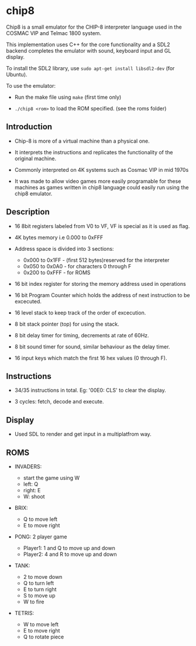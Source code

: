 chip8
=====

Chip8 is a small emulator for the CHIP-8 interpreter language used in the COSMAC VIP and Telmac 1800 system.

This implementation uses C++ for the core functionality and a SDL2 backend completes the emulator with sound, keyboard input and GL display.

To install the SDL2 library, use `sudo apt-get install libsdl2-dev` (for Ubuntu).

To use the emulator:

- Run the make file using `make` (first time only)

- `./chip8 <rom>` to load the ROM specified. (see the roms folder)

## **Introduction**

- Chip-8 is more of a virtual machine than a physical one.

- It interprets the instructions and replicates the functionality of the original machine.

- Commonly interpreted on 4K systems such as Cosmac VIP in mid 1970s

- It was made to allow video games more easily programable for these machines as games written in chip8 language could easily run using the chip8 emulator.

## **Description**

- 16 8bit registers labeled from V0 to VF, VF is special as it is used as flag.

- 4K bytes memory i.e 0.000 to 0xFFF

- Address space is divided into 3 sections:
  - 0x000 to 0x1FF - (first 512 bytes)reserved for the interpreter
  - 0x050 to 0x0A0 - for characters 0 through F
  - 0x200 to 0xFFF - for ROMS

- 16 bit index register for storing the memory address used in operations

- 16 bit Program Counter which holds the address of next instruction to be excecuted.

- 16 level stack to keep track of the order of excecution.

- 8 bit stack pointer (top) for using the stack.

- 8 bit delay timer for timing, decrements at rate of 60Hz.

- 8 bit sound timer for sound, similar behaviour as the delay timer.

- 16 input keys which match the first 16 hex values (0 through F).

## **Instructions**

- 34/35 instructions in total. Eg: '00E0: CLS' to clear the display.

- 3 cycles: fetch, decode and execute.

## **Display**

- Used SDL to render and get input in a multiplatfrom way.

## **ROMS**

- INVADERS: 
  - start the game using W
  - left: Q
  - right: E
  - W: shoot

- BRIX: 
  - Q to move left
  - E to move right

- PONG: 2 player game
  - Player1: 1 and Q to move up and down
  - Player2: 4 and R to move up and down

- TANK: 
  - 2 to move down
  - Q to turn left
  - E to turn right
  - S to move up
  - W to fire

- TETRIS: 
  - W to move left
  - E to move right
  - Q to rotate piece

